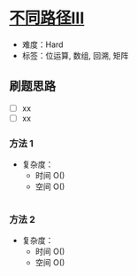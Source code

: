 # [不同路径III](https://leetcode-cn.com/problems/unique-paths-iii/)

- 难度：Hard
- 标签：位运算, 数组, 回溯, 矩阵

## 刷题思路

- [ ] xx
- [ ] xx

### 方法 1

- 复杂度：
    - 时间 O()
    - 空间 O()

``` js

```

### 方法 2

- 复杂度：
    - 时间 O()
    - 空间 O()

``` js

```
